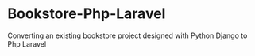 # Bookstore-Php-Laravel
Converting an existing bookstore project designed with Python Django to Php Laravel
